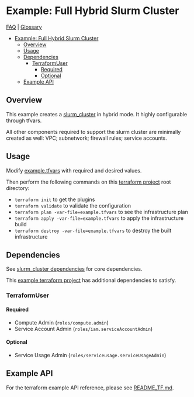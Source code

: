 # Example: Full Hybrid Slurm Cluster

[FAQ](../../../../../docs/faq.md) | [Glossary](../../../../../docs/glossary.md)

<!-- mdformat-toc start --slug=github --no-anchors --maxlevel=6 --minlevel=1 -->

- [Example: Full Hybrid Slurm Cluster](#example-full-hybrid-slurm-cluster)
  - [Overview](#overview)
  - [Usage](#usage)
  - [Dependencies](#dependencies)
    - [TerraformUser](#terraformuser)
      - [Required](#required)
      - [Optional](#optional)
  - [Example API](#example-api)

<!-- mdformat-toc end -->

## Overview

This example creates a
[slurm_cluster](../../../../modules/slurm_cluster/README.md) in hybrid mode. It
highly configurable through tfvars.

All other components required to support the slurm cluster are minimally created
as well: VPC; subnetwork; firewall rules; service accounts.

## Usage

Modify [example.tfvars](./example.tfvars) with required and desired values.

Then perform the following commands on this
[terraform project](../../../../../docs/glossary.md#terraform-project) root
directory:

- `terraform init` to get the plugins
- `terraform validate` to validate the configuration
- `terraform plan -var-file=example.tfvars` to see the infrastructure plan
- `terraform apply -var-file=example.tfvars` to apply the infrastructure build
- `terraform destroy -var-file=example.tfvars` to destroy the built
  infrastructure

## Dependencies

See
[slurm_cluster dependencies](../../../../modules/slurm_cluster/README.md#dependencies)
for core dependencies.

This
[example terraform project](../../../../../docs/glossary.md#terraform-project)
has additional dependencies to satisfy.

### TerraformUser

#### Required

- Compute Admin (`roles/compute.admin`)
- Service Account Admin (`roles/iam.serviceAccountAdmin`)

#### Optional

- Service Usage Admin (`roles/serviceusage.serviceUsageAdmin`)

## Example API

For the terraform example API reference, please see
[README_TF.md](./README_TF.md).

